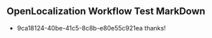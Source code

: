 ## OpenLocalization Workflow Test MarkDown
* 9ca18124-40be-41c5-8c8b-e80e55c921ea thanks!

<!--HONumber=Jul16_HO4-->



